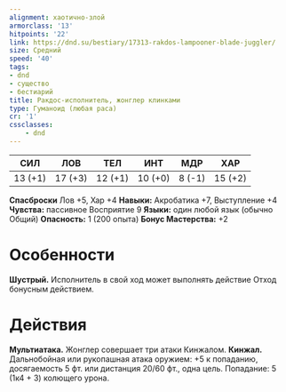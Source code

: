 ```yaml
---
alignment: хаотично-злой
armorclass: '13'
hitpoints: '22'
link: https://dnd.su/bestiary/17313-rakdos-lampooner-blade-juggler/
size: Средний
speed: '40'
tags:
- dnd
- существо
- бестиарий
title: Ракдос-исполнитель, жонглер клинками
type: Гуманоид (любая раса)
cr: '1'
cssclasses:
    - dnd
---
```



| СИЛ | ЛОВ | ТЕЛ | ИНТ | МДР | ХАР |
|---|---|---|---|---|---|
| 13 (+1) | 17 (+3) | 12 (+1) | 10 (+0) | 8 (-1) | 15 (+2) |
**Спасброски** Лов +5, Хар +4
**Навыки:** Акробатика +7, Выступление +4
**Чувства:** пассивное Восприятие 9
**Языки:** один любой язык (обычно Общий)
**Опасность:** 1 (200 опыта)
**Бонус Мастерства:** +2


# Особенности
**Шустрый.** Исполнитель в свой ход может выполнять действие Отход бонусным действием.


# Действия
**Мультиатака.** Жонглер совершает три атаки Кинжалом.
**Кинжал.** Дальнобойная или рукопашная атака оружием: +5 к попаданию, досягаемость 5 фт. или дистанция 20/60 фт., одна цель. Попадание: 5 (1к4 + 3) колющего урона.